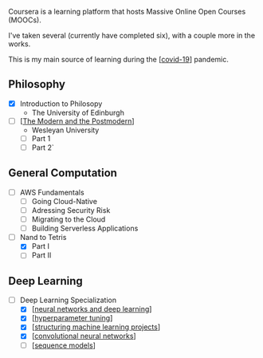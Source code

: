 ---
---



Coursera is a learning platform that hosts Massive Online Open Courses (MOOCs).

I've taken several (currently have completed six), with a couple more in the works.

This is my main source of learning during the [[covid-19]] pandemic.

## Philosophy
  
- [x] Introduction to Philosopy
  - The University of Edinburgh
- [ ] [[The Modern and the Postmodern]]
  - Wesleyan University
  - [ ] Part 1
  - [ ] Part 2`

## General Computation

- [ ] AWS Fundamentals
  - [ ] Going Cloud-Native
  - [ ] Adressing Security Risk
  - [ ] Migrating to the Cloud
  - [ ] Building Serverless Applications
- [ ] Nand to Tetris
  - [x] Part I
  - [ ] Part II

## Deep Learning

- [ ] Deep Learning Specialization
  - [x] [[neural networks and deep learning]]
  - [x] [[hyperparameter tuning]]
  - [x] [[structuring machine learning projects]]
  - [x] [[convolutional neural networks]]
  - [ ] [[sequence models]]

[//begin]: # "Autogenerated link references for markdown compatibility"
[covid-19]: covid-19 "covid-19"
[The Modern and the Postmodern]: the-modern-and-the-postmodern "the-modern-and-the-postmodern"
[neural networks and deep learning]: neural-networks-and-deep-learning "neural-networks-and-deep-learning"
[hyperparameter tuning]: hyperparameter-tuning "hyperparameter-tuning"
[structuring machine learning projects]: structuring-machine-learning-projects "structuring-machine-learning-projects"
[convolutional neural networks]: convolutional-neural-networks "convolutional-neural-networks"
[sequence models]: sequence-models "sequence-models"
[//end]: # "Autogenerated link references"
